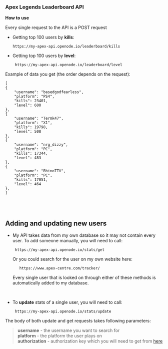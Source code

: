 [](http://www.dota2.com/leaderboards/)

### Apex Legends Leaderboard API


**How to use**


 Every single request to the API is a POST request<br/>

 -  Getting top 100 users by **kills**:

		https://my-apex-api.openode.io/leaderboard/kills


 - Getting top 100 users by **level**:
 
		https://my-apex-api.openode.io/leaderboard/level

Example of data you get (the order depends on the request):

	[
    {
        "username": "basedgodfearless",
        "platform": "PS4",
        "kills": 23401,
        "level": 600
    },
    {
        "username": "Termk47",
        "platform": "X1",
        "kills": 19798,
        "level": 508
    },
    {
        "username": "nrg_dizzy",
        "platform": "PC",
        "kills": 17344,
        "level": 483
    },
    {
        "username": "RhinoTTV",
        "platform": "PC",
        "kills": 17051,
        "level": 464
    },
	]
<br />
<br />


## Adding and updating new users 
 - My API takes data from my own database so it may not contain every
   user. To add someone manually, you will need to call:

	    https://my-apex-api.openode.io/stats/get
	  Or you could search for the user on my own website here:
  
		  https://www.apex-centre.com/tracker/

	Every single user that is looked on through either of these methods is automatically added to my database. 


 <br/>

 - To **update** stats of a single user, you will need to call:
	
	    https://my-apex-api.openode.io/stats/update


The body of both update and get requests takes following parameters:

> **username** - the username you want to search for<br/>
> **platform** - the platform the user plays on<br/>
> **authorization** - authorization key which you will need to get from <a href="http://api.mozambiquehe.re/getkey">here</a>



